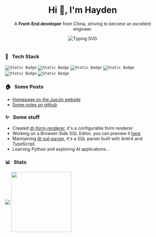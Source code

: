 <h1 align="center">Hi 👋, I'm Hayden</h1>

<p align="center"> A <strong>Front-End developer</strong> from China, striving to become an excellent engineer. </p>

<div align="center">
  <img src="https://readme-typing-svg.demolab.com?font=Fira+Code&weight=600&size=28&duration=3000&pause=2000&color=4994EC&background=4476C01C&center=true&vCenter=true&width=450&height=60&lines=0+error(s)%2C+0+warning(s)" alt="Typing SVG" />
</div>

<br/>

### 📖 &nbsp; Tech Stack

<code><img alt="Static Badge" src="https://img.shields.io/badge/javascript-%23F7DF1E?style=for-the-badge&logo=javascript&logoColor=%23FFFFFF"></code>
<code><img alt="Static Badge" src="https://img.shields.io/badge/typescript-%233178C6?style=for-the-badge&logo=typescript&logoColor=%23FFFFFF"></code>
<code><img alt="Static Badge" src="https://img.shields.io/badge/react-%2320232a.svg?style=for-the-badge&logo=react&logoColor=%2361DAFB"/></code>
<code><img alt="Static Badge" src="https://img.shields.io/badge/node.js-6DA55F?style=for-the-badge&logo=node.js&logoColor=white"/></code>
<code><img alt="Static Badge" src="https://img.shields.io/badge/Antlr4-%23dc4735?style=for-the-badge"></code>
<code><img alt="Static Badge" src="https://img.shields.io/badge/python-%233776AB?style=for-the-badge&logo=python&logoColor=%23f6e283&label=learning"></code>

### 🏠 &nbsp; Some Posts

- [Homepage on the JueJin website](https://juejin.cn/user/676948315746455/posts)
- [Some notes on github](https://github.com/HaydenOrz/HaydenOrz)

### ✨ &nbsp; Some stuff

- Created [dt-form-renderer](https://github.com/DTStack/dt-form-renderer), it's a configurable form renderer.
- Working on a Browser-Side SQL Editor, you can preview it [here](https://dtstack.github.io/monaco-sql-languages/).
- Maintaining [dt-sql-parser](https://github.com/DTStack/dt-sql-parser), it's a SQL parser built with Antlr4 and TypeScript.
- Learning Python and exploring AI applications...

### 📊 &nbsp; Stats

<div>
  <img align="center" src="https://github-readme-stats.vercel.app/api?username=HaydenOrz&show_icons=true&theme=tokyonight"/>
  <img align="center" height="195" src="https://github-readme-stats.vercel.app/api/top-langs/?username=HaydenOrz&hide=html&layout=compact&theme=tokyonight" />
</div>
